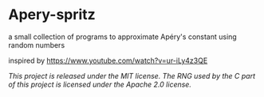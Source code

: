 # Apery-spritz
a small collection of programs to approximate Apéry's constant using random numbers

inspired by https://www.youtube.com/watch?v=ur-iLy4z3QE

_This project is released under the MIT license. The RNG used by the C part of this project is licensed under the Apache 2.0 license._
